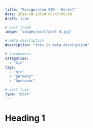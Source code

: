 ```yaml
---
title: "Rossgoschen GIN - Herbst"
date: 2019-10-29T10:07:47+06:00
draft: true

# post thumb
image: "images/post/post-4.jpg"

# meta description
description: "this is meta description"

# taxonomies
categories: 
  - "Gin"
tags:
  - "gin"
  - "germany"
  - "hannover"

# post type
type: "post"
---
```


# Heading 1
